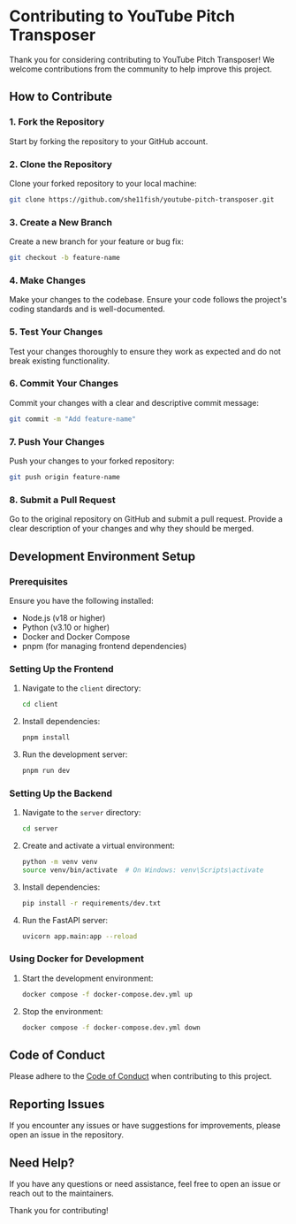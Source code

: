 # Contributing to YouTube Pitch Transposer

Thank you for considering contributing to YouTube Pitch Transposer! We welcome contributions from the community to help improve this project.

## How to Contribute

### 1. Fork the Repository

Start by forking the repository to your GitHub account.

### 2. Clone the Repository

Clone your forked repository to your local machine:

```bash
git clone https://github.com/she11fish/youtube-pitch-transposer.git
```

### 3. Create a New Branch

Create a new branch for your feature or bug fix:

```bash
git checkout -b feature-name
```

### 4. Make Changes

Make your changes to the codebase. Ensure your code follows the project's coding standards and is well-documented.

### 5. Test Your Changes

Test your changes thoroughly to ensure they work as expected and do not break existing functionality.

### 6. Commit Your Changes

Commit your changes with a clear and descriptive commit message:

```bash
git commit -m "Add feature-name"
```

### 7. Push Your Changes

Push your changes to your forked repository:

```bash
git push origin feature-name
```

### 8. Submit a Pull Request

Go to the original repository on GitHub and submit a pull request. Provide a clear description of your changes and why they should be merged.

## Development Environment Setup

### Prerequisites

Ensure you have the following installed:

- Node.js (v18 or higher)
- Python (v3.10 or higher)
- Docker and Docker Compose
- pnpm (for managing frontend dependencies)

### Setting Up the Frontend

1. Navigate to the `client` directory:
   ```bash
   cd client
   ```
2. Install dependencies:
   ```bash
   pnpm install
   ```
3. Run the development server:
   ```bash
   pnpm run dev
   ```

### Setting Up the Backend

1. Navigate to the `server` directory:
   ```bash
   cd server
   ```
2. Create and activate a virtual environment:
   ```bash
   python -m venv venv
   source venv/bin/activate  # On Windows: venv\Scripts\activate
   ```
3. Install dependencies:
   ```bash
   pip install -r requirements/dev.txt
   ```
4. Run the FastAPI server:
   ```bash
   uvicorn app.main:app --reload
   ```

### Using Docker for Development

1. Start the development environment:
   ```bash
   docker compose -f docker-compose.dev.yml up
   ```
2. Stop the environment:
   ```bash
   docker compose -f docker-compose.dev.yml down
   ```

## Code of Conduct

Please adhere to the [Code of Conduct](CODE_OF_CONDUCT.md) when contributing to this project.

## Reporting Issues

If you encounter any issues or have suggestions for improvements, please open an issue in the repository.

## Need Help?

If you have any questions or need assistance, feel free to open an issue or reach out to the maintainers.

Thank you for contributing!
